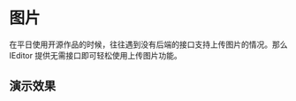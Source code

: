 # 图片
在平日使用开源作品的时候，往往遇到没有后端的接口支持上传图片的情况。那么 IEditor 提供无需接口即可轻松使用上传图片功能。

## 演示效果

<div id="ied" class="ied" ref="ied"></div>

<script>
import IEditor from '../src/core/ieditor';

export default {
  mounted() {
    this.edit = new IEditor({
      el: this.$refs.ied,
      image: {
        type: 'base64',
      },
    });
    this.edit.init();
  },
};
</script>

<style lang="scss">
// IEditor 样式
@import './style/ieditor.scss';
</style>
